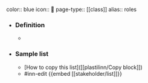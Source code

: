 color:: blue
icon:: 🤔
page-type:: [[class]]
alias:: roles

- ### Definition 
  - 
- ### Sample list
  - [How to copy this list]([[plastilinn/Copy block]])
  - #inn-edit {{embed [[stakeholder/list]]}}


